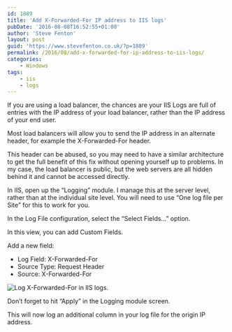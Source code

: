 ```yaml
---
id: 1889
title: 'Add X-Forwarded-For IP address to IIS logs'
pubDate: '2016-08-08T16:52:55+01:00'
author: 'Steve Fenton'
layout: post
guid: 'https://www.stevefenton.co.uk/?p=1889'
permalink: /2016/08/add-x-forwarded-for-ip-address-to-iis-logs/
categories:
    - Windows
tags:
    - iis
    - logs
---
```


If you are using a load balancer, the chances are your IIS Logs are full of entries with the IP address of your load balancer, rather than the IP address of your end user.

Most load balancers will allow you to send the IP address in an alternate header, for example the X-Forwarded-For header.

This header can be abused, so you may need to have a similar architecture to get the full benefit of this fix without opening yourself up to problems. In my case, the load balancer is public, but the web servers are all hidden behind it and cannot be accessed directly.

In IIS, open up the “Logging” module. I manage this at the server level, rather than at the individual site level. You will need to use “One log file per Site” for this to work for you.

In the Log File configuration, select the “Select Fields…” option.

In this view, you can add Custom Fields.

Add a new field:

- Log Field: X-Forwarded-For
- Source Type: Request Header
- Source: X-Forwarded-For

![Log X-Forwarded-For in IIS logs.](https://www.stevefenton.co.uk/wp-content/uploads/2016/08/iis-log-custom-fields.png)

Don’t forget to hit “Apply” in the Logging module screen.

This will now log an additional column in your log file for the origin IP address.